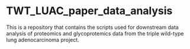 # TWT_LUAC_paper_data_analysis
 This is a repository that contains the scripts used for downstream data analysis of proteomics and glycoprotemics data from the triple wild-type lung adenocarcinoma project.

